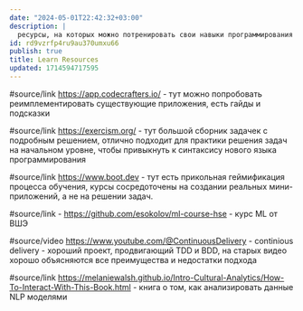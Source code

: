 ```yaml
---
date: "2024-05-01T22:42:32+03:00"
description: |
  ресурсы, на которых можно потренировать свои навыки программирования
id: rd9vzrfp4ru9au370umxu66
publish: true
title: Learn Resources
updated: 1714594717595
---
```

#source/link <https://app.codecrafters.io/> - тут можно попробовать реимплементировать существующие приложения, есть гайды и подсказки

#source/link <https://exercism.org/> - тут большой сборник задачек с подробным решением, отлично подходит для практики решения задач на начальном уровне, чтобы привыкнуть к синтаксису нового языка программирования

#source/link <https://www.boot.dev> - тут есть прикольная геймификация процесса обучения, курсы сосредоточены на создании реальных мини-приложений, а не на решении задач.

#source/link - <https://github.com/esokolov/ml-course-hse> - курс ML от ВШЭ

#source/video <https://www.youtube.com/@ContinuousDelivery> - continious delivery - хороший проект, продвигающий TDD и BDD, на старых видео хорошо объясняются все преимущества и недостатки подхода

#source/link <https://melaniewalsh.github.io/Intro-Cultural-Analytics/How-To-Interact-With-This-Book.html> - книга о том, как анализировать данные NLP моделями